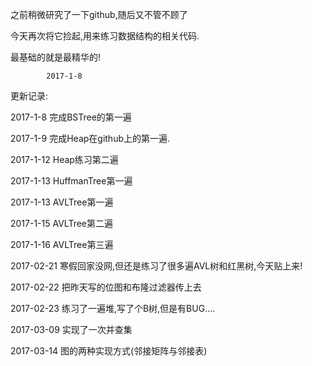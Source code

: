 ﻿之前稍微研究了一下github,随后又不管不顾了

今天再次将它捡起,用来练习数据结构的相关代码.

最基础的就是最精华的!

			2017-1-8

更新记录:

2017-1-8 完成BSTree的第一遍

2017-1-9 完成Heap在github上的第一遍.

2017-1-12 Heap练习第二遍

2017-1-13 HuffmanTree第一遍

2017-1-13 AVLTree第一遍

2017-1-15 AVLTree第二遍

2017-1-16 AVLTree第三遍

2017-02-21 寒假回家没网,但还是练习了很多遍AVL树和红黑树,今天贴上来!

2017-02-22 把昨天写的位图和布隆过滤器传上去

2017-02-23 练习了一遍堆,写了个B树,但是有BUG....

2017-03-09 实现了一次并查集

2017-03-14 图的两种实现方式(邻接矩阵与邻接表)